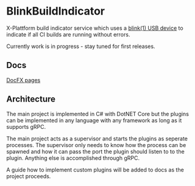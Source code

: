 # BlinkBuildIndicator

X-Plattform build indicator service which uses a [blink(1) USB device](https://blink1.thingm.com) to indicate if all CI builds are running without errors.

Currently work is in progress - stay tuned for first releases.

## Docs

[DocFX pages](https://baez90.github.io/BlinkBuildIndicator)

## Architecture

The main project is implemented in C# with DotNET Core but the plugins can be implemented in any language with any framework as long as it supports gRPC.

The main project acts as a supervisor and starts the plugins as seperate processes.
The supervisor only needs to know how the process can be spawned and how it can pass the port the plugin should listen to to the plugin.
Anything else is accomplished through gRPC.

A guide how to implement custom plugins will be added to docs as the project proceeds.